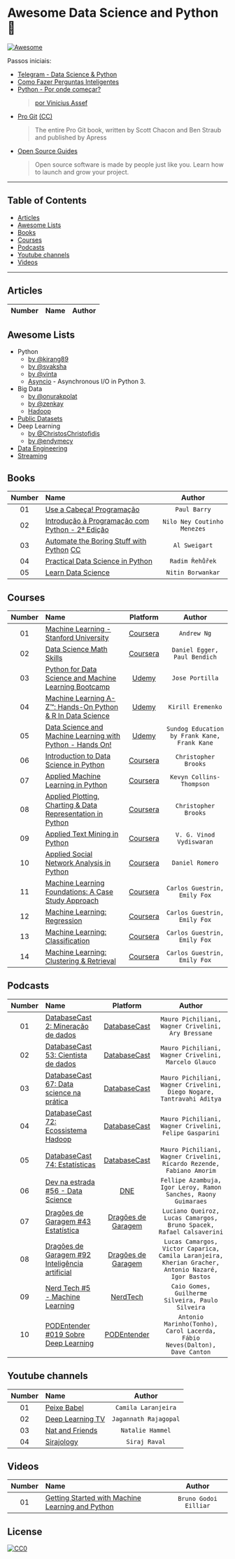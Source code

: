 # Awesome Data Science and Python :snake: 

[![Awesome](https://cdn.rawgit.com/sindresorhus/awesome/d7305f38d29fed78fa85652e3a63e154dd8e8829/media/badge.svg)](https://github.com/sindresorhus/awesome)


Passos iniciais:
* [Telegram - Data Science & Python](https://t.me/datasciencepython)
* [Como Fazer Perguntas Inteligentes](http://wiki.python.org.br/ComoFazerPerguntasInteligentes)
* [Python - Por onde começar?](http://aprenda-python.blogspot.com.br/p/por-onde-comecar.html)
	> [por Vinicius Assef](https://twitter.com/viniciusban)
* [Pro Git](https://git-scm.com/book/pt-br/v2) [(CC)](https://creativecommons.org/) 
	> The entire Pro Git book, written by Scott Chacon and Ben Straub and published by Apress
* [Open Source Guides](https://opensource.guide/) 
	> Open source software is made by people just like you. Learn how to launch and grow your project. 

---

## Table of Contents

<!-- toc -->

  * [Articles](#articles)
  * [Awesome Lists](#awesome-lists)
  * [Books](#books)
  * [Courses](#courses)
  * [Podcasts](#podcasts)
  * [Youtube channels](#youtubechannels)
  * [Videos](#videos)

<!-- toc stop -->

---

## Articles
| Number | Name |  Author | 
| :---: | :--- | :---: | 

## Awesome Lists
<!---
https://github.com/bayandin/awesome-awesomeness
-->
- Python
	- [by @kirang89](https://github.com/kirang89/pycrumbs)
	- [by @svaksha](https://github.com/svaksha/pythonidae)
	- [by @vinta](https://github.com/vinta/awesome-python)
	- [Asyncio](https://github.com/timofurrer/awesome-asyncio) - Asynchronous I/O in Python 3.
- Big Data
	- [by @onurakpolat](https://github.com/onurakpolat/awesome-bigdata)
	- [by @zenkay](https://github.com/zenkay/bigdata-ecosystem)
	- [Hadoop](https://github.com/youngwookim/awesome-hadoop)
- [Public Datasets](https://github.com/caesar0301/awesome-public-datasets)
- Deep Learning
	- [by @ChristosChristofidis](https://github.com/ChristosChristofidis/awesome-deep-learning)
	- [by @endymecy](https://github.com/endymecy/awesome-deeplearning-resources)
- [Data Engineering](https://github.com/igorbarinov/awesome-data-engineering)
- [Streaming](https://github.com/manuzhang/awesome-streaming)

## Books
| Number | Name |  Author | 
| :---: | :--- | :---: | 
| 01 | [Use a Cabeça! Programação](http://www.altabooks.com.br/use-a-cabeca-programacao.html)| `Paul Barry` |
| 02 | [Introdução à Programação com Python - 2ª Edição](https://www.amazon.com.br/gp/product/8575224085/ref=as_li_qf_sp_asin_il_tl?ie=UTF8&camp=1789&creative=9325&creativeASIN=8575224085&linkCode=as2&tag=livropython-20)| `Nilo Ney Coutinho Menezes` |
| 03 | [Automate the Boring Stuff with Python](https://automatetheboringstuff.com/) [CC](https://creativecommons.org/)| `Al Sweigart` |
| 04 | [Practical Data Science in Python](http://radimrehurek.com/data_science_python/)| `Radim Řehůřek` |
| 05 | [Learn Data Science](http://learnds.com/)| `Nitin Borwankar`|

## Courses
| Number | Name | Platform  | Author | 
| :---: | :--- | :---: | :---: |
| 01 | [Machine Learning - Stanford University](https://www.coursera.org/learn/machine-learning)|[Coursera](https://www.coursera.org/)| `Andrew Ng` |
| 02 | [Data Science Math Skills](https://www.coursera.org/learn/datasciencemathskills)|[Coursera](https://www.coursera.org/)| `Daniel Egger, Paul Bendich` |
| 03 | [Python for Data Science and Machine Learning Bootcamp](https://www.udemy.com/python-for-data-science-and-machine-learning-bootcamp/)|[Udemy](https://www.udemy.com/)| `Jose Portilla` |
| 04 | [Machine Learning A-Z™: Hands-On Python & R In Data Science](https://www.udemy.com/machinelearning)|[Udemy](https://www.udemy.com/)| `Kirill Eremenko` |
| 05 | [Data Science and Machine Learning with Python - Hands On!](https://www.udemy.com/data-science-and-machine-learning-with-python-hands-on/)|[Udemy](https://www.udemy.com/)| `Sundog Education by Frank Kane, Frank Kane` |
| 06 | [Introduction to Data Science in Python](https://www.coursera.org/learn/python-data-analysis)|[Coursera](https://www.coursera.org/)| `Christopher Brooks` |
| 07 | [Applied Machine Learning in Python](https://www.coursera.org/learn/python-machine-learning)|[Coursera](https://www.coursera.org/)| `Kevyn Collins-Thompson` |
| 08 | [Applied Plotting, Charting & Data Representation in Python](https://www.coursera.org/learn/python-plotting)|[Coursera](https://www.coursera.org/)| `Christopher Brooks` |
| 09 | [Applied Text Mining in Python](https://www.coursera.org/learn/python-text-mining)|[Coursera](https://www.coursera.org/)| `V. G. Vinod Vydiswaran` |
| 10 | [Applied Social Network Analysis in Python](https://www.coursera.org/learn/python-social-network-analysis)|[Coursera](https://www.coursera.org/)| `Daniel Romero` |
| 11 | [Machine Learning Foundations: A Case Study Approach](https://www.coursera.org/learn/ml-foundations)|[Coursera](https://www.coursera.org/)| `Carlos Guestrin, Emily Fox` |
| 12 | [Machine Learning: Regression](https://www.coursera.org/learn/ml-foundations)|[Coursera](https://www.coursera.org/)| `Carlos Guestrin, Emily Fox` |
| 13 | [Machine Learning: Classification](https://www.coursera.org/learn/ml-classification)|[Coursera](https://www.coursera.org/)| `Carlos Guestrin, Emily Fox` |
| 14 | [Machine Learning: Clustering & Retrieval](https://www.coursera.org/learn/ml-clustering-and-retrieval)|[Coursera](https://www.coursera.org/)| `Carlos Guestrin, Emily Fox` |

## Podcasts
| Number | Name | Platform  | Author | 
| :---: | :--- | :---: | :---: |
|01|[DatabaseCast  2: Mineração de dados](http://databasecast.com.br/wp/databasecast-2-mineracao-de-dados/)| [DatabaseCast](http://databasecast.com.br/wp/sample-page/) | `Mauro Pichiliani, Wagner Crivelini, Ary Bressane` |
|02|[DatabaseCast 53: Cientista de dados](http://databasecast.com.br/wp/databasecast-53-cientista-de-dados/)| [DatabaseCast](http://databasecast.com.br/wp/sample-page/) | `Mauro Pichiliani, Wagner Crivelini, Marcelo Glauco` |
|03|[DatabaseCast 67: Data science na prática](http://databasecast.com.br/wp/databasecast-67-data-science-na-pratica/)| [DatabaseCast](http://databasecast.com.br/wp/sample-page/) | `Mauro Pichiliani, Wagner Crivelini, Diego Nogare, Tantravahi Aditya` |
|04|[DatabaseCast 72: Ecossistema Hadoop](http://databasecast.com.br/wp/databasecast-72-ecossistema-hadoop/)| [DatabaseCast](http://databasecast.com.br/wp/sample-page/) | `Mauro Pichiliani, Wagner Crivelini, Felipe Gasparini` |
|05|[DatabaseCast 74: Estatísticas](http://databasecast.com.br/wp/databasecast-74-estatisticas/)| [DatabaseCast](http://databasecast.com.br/wp/sample-page/) | `Mauro Pichiliani, Wagner Crivelini, Ricardo Rezende, Fabiano Amorim` |
|06|[Dev na estrada #56 - Data Science](http://devnaestrada.com.br/2016/06/03/data-science.html)| [DNE](http://devnaestrada.com.br/) |`Fellipe Azambuja, Igor Leroy, Ramon Sanches, Raony Guimaraes` |
|07|[Dragões de Garagem #43 Estatística](http://dragoesdegaragem.com/podcast/dragoes-de-garagem-43-estatistica/)| [Dragões de Garagem](http://dragoesdegaragem.com/sobre/) | `Luciano Queiroz, Lucas Camargos, Bruno Spacek, Rafael Calsaverini` |
|08|[Dragões de Garagem #92 Inteligência artificial](http://dragoesdegaragem.com/podcast/dragoes-de-garagem-92-inteligencia-artificial/)| [Dragões de Garagem](http://dragoesdegaragem.com/sobre/) | `Lucas Camargos, Victor Caparica, Camila Laranjeira, Kherian Gracher, Antonio Nazaré, Igor Bastos` |
|09|[Nerd Tech #5 - Machine Learning](https://jovemnerd.com.br/nerdcast/nerdtech/machine-learning/)| [NerdTech](https://jovemnerd.com.br/playlist/nerdtech/) | `Caio Gomes, Guilherme Silveira, Paulo Silveira` |
|10|[PODEntender #019 Sobre Deep Learning](http://dragoesdegaragem.com/podentender/019-sobre-deep-learning)| [PODEntender](http://dragoesdegaragem.com/podentender) | `Antonio Marinho(Tonho), Carol Lacerda, Fábio Neves(Dalton), Dave Canton` |

<h2 id="youtubechannels">Youtube channels</h2>

| Number | Name | Author | 
| :---: | :--- | :---: |
|01|[Peixe Babel](https://www.youtube.com/user/CanalPeixeBabel)| `Camila Laranjeira` |
|02|[Deep Learning TV](https://www.youtube.com/channel/UC9OeZkIwhzfv-_Cb7fCikLQ)| `Jagannath Rajagopal` |
|03|[Nat and Friends](https://www.youtube.com/NatAndFriends)| `Natalie Hammel` |
|04|[Sirajology](https://www.youtube.com/channel/UCWN3xxRkmTPmbKwht9FuE5A)| `Siraj Raval` |

## Videos
| Number | Name | Author | 
| :---: | :--- | :---: |
|01|[Getting Started with Machine Learning and Python](https://youtu.be/rCsbaHhvxfI)| `Bruno Godoi Eilliar` |


## License

[![CC0](http://mirrors.creativecommons.org/presskit/buttons/88x31/svg/cc-zero.svg)](https://creativecommons.org/publicdomain/zero/1.0/)
